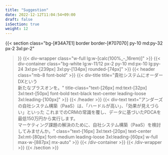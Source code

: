 ```yaml
---
title: "Suggestion"
date: 2022-12-12T11:04:54+09:00
draft: false
isSection: true
weight: 12
---
```


{{< section
    class="bg-[#34A7E1] border border-[#707070] py-10 md:py-32 px-2 3xl:pr-2"
>}}
    {{< div-wrapper
        class="w-full lg:w-[calc(100%_-_16rem)]"
    >}}
        {{< div-container
            class="bg-white lg:w-11/12 px-2 py-10 md:px-10 lg:py-24 3xl:px-[239px] 3xl:py-[134px] rounded-[74px]"
        >}}
            {{< header
                class="mb-8 font-bold"
            >}}
                {{< div-title
                    title="貴社システムにオーダーDXという<br class='hidden md:block'>新たなプラスオンを。"
                    title-class="text-[26px] md:text-[32px] 3xl:text-[50px] font-bold text-black text-center leading-loose 3xl:leading-[100px]"
                >}}
            {{< /header >}}
            {{< div-text
                text="アンダーズの自社システム構築（PaaS）は、「ハードルが高い」、「効果が見えづらい」といった これまでのCRMの常識を覆し、データに基づいたPDCAを最低150万円から実行します。<br class='hidden lg:block'>マーケティング課題の解決のために、自社システム構築（PaaS）を検討してみませんか。"
                class="text-[16px] 3xl:text-[20px] text-center 3xl:mt-[80px] font-medium leading-loose 3xl:leading-[60px] w-full max-w-[887px] mx-auto"
            >}}
        {{< /div-container >}}
    {{< /div-wrapper >}}
{{< /section >}}

